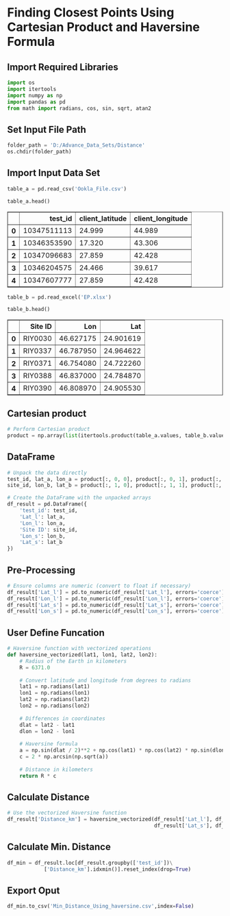 # Finding Closest Points Using Cartesian Product and Haversine Formula

## Import Required Libraries


```python
import os
import itertools
import numpy as np
import pandas as pd
from math import radians, cos, sin, sqrt, atan2
```

## Set Input File Path


```python
folder_path = 'D:/Advance_Data_Sets/Distance'
os.chdir(folder_path)
```

## Import Input Data Set


```python
table_a = pd.read_csv('Ookla_File.csv')
```


```python
table_a.head()
```





<table border="1" class="dataframe">
  <thead>
    <tr style="text-align: right;">
      <th></th>
      <th>test_id</th>
      <th>client_latitude</th>
      <th>client_longitude</th>
    </tr>
  </thead>
  <tbody>
    <tr>
      <th>0</th>
      <td>10347511113</td>
      <td>24.999</td>
      <td>44.989</td>
    </tr>
    <tr>
      <th>1</th>
      <td>10346353590</td>
      <td>17.320</td>
      <td>43.306</td>
    </tr>
    <tr>
      <th>2</th>
      <td>10347096683</td>
      <td>27.859</td>
      <td>42.428</td>
    </tr>
    <tr>
      <th>3</th>
      <td>10346204575</td>
      <td>24.466</td>
      <td>39.617</td>
    </tr>
    <tr>
      <th>4</th>
      <td>10347607777</td>
      <td>27.859</td>
      <td>42.428</td>
    </tr>
  </tbody>
</table>
</div>




```python
table_b = pd.read_excel('EP.xlsx')
```


```python
table_b.head()
```





<table border="1" class="dataframe">
  <thead>
    <tr style="text-align: right;">
      <th></th>
      <th>Site ID</th>
      <th>Lon</th>
      <th>Lat</th>
    </tr>
  </thead>
  <tbody>
    <tr>
      <th>0</th>
      <td>RIY0030</td>
      <td>46.627175</td>
      <td>24.901619</td>
    </tr>
    <tr>
      <th>1</th>
      <td>RIY0337</td>
      <td>46.787950</td>
      <td>24.964622</td>
    </tr>
    <tr>
      <th>2</th>
      <td>RIY0371</td>
      <td>46.754080</td>
      <td>24.722260</td>
    </tr>
    <tr>
      <th>3</th>
      <td>RIY0388</td>
      <td>46.837000</td>
      <td>24.784870</td>
    </tr>
    <tr>
      <th>4</th>
      <td>RIY0390</td>
      <td>46.808970</td>
      <td>24.905530</td>
    </tr>
  </tbody>
</table>
</div>



## Cartesian product


```python
# Perform Cartesian product
product = np.array(list(itertools.product(table_a.values, table_b.values)))
```

## DataFrame


```python
# Unpack the data directly
test_id, lat_a, lon_a = product[:, 0, 0], product[:, 0, 1], product[:, 0, 2]
site_id, lon_b, lat_b = product[:, 1, 0], product[:, 1, 1], product[:, 1, 2]

# Create the DataFrame with the unpacked arrays
df_result = pd.DataFrame({
    'test_id': test_id,
    'Lat_l': lat_a,
    'Lon_l': lon_a,
    'Site ID': site_id,
    'Lon_s': lon_b,
    'Lat_s': lat_b
})
```

## Pre-Processing


```python
# Ensure columns are numeric (convert to float if necessary)
df_result['Lat_l'] = pd.to_numeric(df_result['Lat_l'], errors='coerce')
df_result['Lon_l'] = pd.to_numeric(df_result['Lon_l'], errors='coerce')
df_result['Lat_s'] = pd.to_numeric(df_result['Lat_s'], errors='coerce')
df_result['Lon_s'] = pd.to_numeric(df_result['Lon_s'], errors='coerce')
```

## User Define Funcation


```python
# Haversine function with vectorized operations
def haversine_vectorized(lat1, lon1, lat2, lon2):
    # Radius of the Earth in kilometers
    R = 6371.0  
    
    # Convert latitude and longitude from degrees to radians
    lat1 = np.radians(lat1)
    lon1 = np.radians(lon1)
    lat2 = np.radians(lat2)
    lon2 = np.radians(lon2)
    
    # Differences in coordinates
    dlat = lat2 - lat1
    dlon = lon2 - lon1
    
    # Haversine formula
    a = np.sin(dlat / 2)**2 + np.cos(lat1) * np.cos(lat2) * np.sin(dlon / 2)**2
    c = 2 * np.arcsin(np.sqrt(a))
    
    # Distance in kilometers
    return R * c
```

## Calculate Distance


```python
# Use the vectorized Haversine function
df_result['Distance_km'] = haversine_vectorized(df_result['Lat_l'], df_result['Lon_l'], \
                                                df_result['Lat_s'], df_result['Lon_s'])
```

## Calculate Min. Distance


```python
df_min = df_result.loc[df_result.groupby(['test_id'])\
            ['Distance_km'].idxmin()].reset_index(drop=True)
```

## Export Oput


```python
df_min.to_csv('Min_Distance_Using_haversine.csv',index=False)
```
